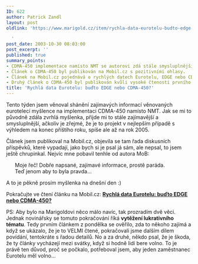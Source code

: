 ```yaml
---
ID: 622
author: Patrick Zandl
layout: post
oldlink: 'https://www.marigold.cz/item/rychla-data-eurotelu-budto-edge-nebo-cdma-450

  '
post_date: 2003-10-30 08:03:00
post_excerpt: ''
published: true
summary_points:
- CDMA-450 implementace namísto NMT se autorovi zdá stále smysluplnější.
- Článek o CDMA-450 byl publikován na Mobil.cz s pozitivními ohlasy.
- Článek na Mobil.cz pojednává o rychlých datech Eurotelu, EDGE nebo CDMA-450.
- Druhý článek o CDMA-450 byl publikován kvůli vysoké čtenosti prvního.
title: 'Rychlá data Eurotelu: buďto EDGE nebo CDMA-450?'
---
```


<p>
Tento týden jsem věnoval shánění zajímavých informací věnovaných eurotelecí myšlence na implementaci CDMA-450 namísto NMT. Jak se mi to původně zdála zvrhlá myšlenka, přijde mi to stále zajímavější a smysluplnější, ačkoliv je zřejmé, že je to projekt v nejlepším případě s výhledem na konec příštího roku, spíše ale až na rok 2005. </p>

<p>
Článek jsem publikoval na Mobil.cz, objevila se tam řada diskusních příspěvků, které vypadají, jako bych si je psal já sám, ale nepsal, to jsem ještě chrupinkal. Nejvíc mne pobavil tenhle od autora MoB:</p>

<UL>Moje řeč! Dobře napsané, zajímavé informace, prostě paráda.<BR>Teď jenom aby to byla pravda... </UL>
<p>
A to je pěkně prosím myšlenka na dnešní den :)</p>

<p>
Pokračujte ve čtení článku na Mobil.cz: <A class=prvninadpis href="http://mobil.idnes.cz/mobilni_komunikace/mobilni_technologie/cdmaet031030.html"><STRONG>Rychlá data Eurotelu: buďto EDGE nebo CDMA-450?</STRONG></A></p>

<p>
PS: Aby bylo na Marigoldovi něco málo navíc, tak prozradím dvě věci. Jednak novinářsky se tomuto pokračování říká <STRONG>vytěžení lukrativního tématu</STRONG>. Tedy prvním článkem z pondělka se ověřilo, zda to někoho zajímá a když se ukázalo, že je to VELMI čtené, pokračovali jsme dalším dílem povídání, tentokráte s řadou detailů. No a za druhé, někdo psal, že je škoda, že ty články vycházejí mezi svátky, když si hodně lidí bere volno. To je právě ten důvod, proč se počkalo, potřeboval jsem, aby jeden zaměstnanec Eurotelu měl volno...</p>